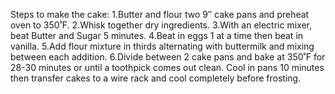 Steps to make the cake:
1.Butter and flour two 9″ cake pans and preheat oven to 350˚F.
2.Whisk together dry ingredients.
3.With an electric mixer, beat Butter and Sugar 5 minutes.
4.Beat in eggs 1 at a time then beat in vanilla.
5.Add flour mixture in thirds alternating with buttermilk and mixing between each addition.
6.Divide between 2 cake pans and bake at 350˚F for 28-30 minutes or until a toothpick comes out clean. Cool in pans 10 minutes then transfer cakes to a wire rack and cool completely before frosting.